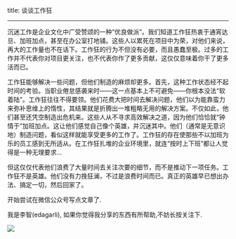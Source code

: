 title: 谈谈工作狂

---

沉迷工作是企业文化中广受赞颂的一种“优良做派”。我们知道工作狂热衷于通宵达旦、加班加点，甚至在办公室打地铺。这些人以累死在项目中为荣，对他们来说，再大的工作量也不在话下。工作狂的行为不但没有必要，而且愚蠢至极。过多的工作并不代表你对项目更关注，也不代表你作了更多贡献，这仅仅意味着你干了更多活而已。

<!-- more -->

工作狂能够解决一些问题，但他们制造的麻烦却更多。首先，这种工作状态经不起时间的考验。当职业倦怠感袭来时——这一点基本上不可避免——你根本没法“软着陆”。工作狂往往不得要领。他们花费大把时间去解决问题，他们以为能靠蛮力来弥补思维上的惰性，其结果就是折腾出一堆粗略无用的解决方案。不仅如此，他们甚至还凭空制造出危机来。这些人从不寻求高效解决之道，因为他们恰恰就“钟情于”加班加点。这让他们感觉自己像个英雄，并沉迷其中。他们（通常是无意识地）制造问题，看似这样就能享受更多的工作了。工作狂的存在使那些不以加班为乐的员工感到无所适从。在工作狂扎堆的企业环境里，就连“按时上下班”都让人觉得是一种无理要求...

但这仅仅代表他们浪费了大量时间去关注次要的细节，而不是推动下一项任务。工作狂不是英雄。他们没有力挽狂澜，不过是浪费时间而已。真正的英雄早已想出办法、搞定一切，然后回家了。
  
开始尝试在微信公众号写点文章了.

我是李智(edagarli), 如果你觉得我分享的东西有所帮助,不妨长按关注下.

![](/images/qrcode.jpg)